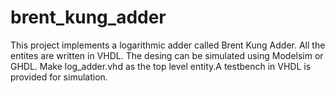 # brent_kung_adder
This project implements a logarithmic adder called Brent Kung Adder. All the entites are written in VHDL. The desing can be simulated using Modelsim or GHDL. Make 
log_adder.vhd as the top level entity.A testbench in VHDL is provided for simulation.
